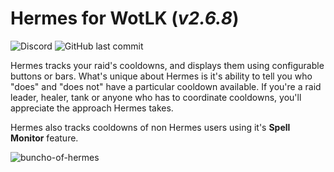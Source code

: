 # Hermes for WotLK (_v2.6.8_)

![Discord](https://img.shields.io/discord/795698054371868743?label=discord)
![GitHub last commit](https://img.shields.io/github/last-commit/bkader/Herme-WotLK)

Hermes tracks your raid's cooldowns, and displays them using configurable buttons or bars. What's unique about Hermes is it's ability to tell you who "does" and "does not" have a particular cooldown available. If you're a raid leader, healer, tank or anyone who has to coordinate cooldowns, you'll appreciate the approach Hermes takes.

Hermes also tracks cooldowns of non Hermes users using it's **Spell Monitor** feature.

![buncho-of-hermes](https://user-images.githubusercontent.com/4732702/173257456-996492b6-2a72-461d-828b-2bc29123e406.jpg)
